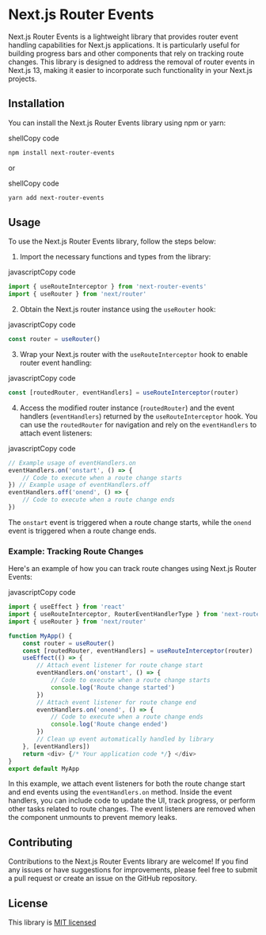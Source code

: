 # Next.js Router Events

Next.js Router Events is a lightweight library that provides router event handling capabilities for Next.js applications. It is particularly useful for building progress bars and other components that rely on tracking route changes. This library is designed to address the removal of router events in Next.js 13, making it easier to incorporate such functionality in your Next.js projects.

## Installation

You can install the Next.js Router Events library using npm or yarn:

shellCopy code

```bash
npm install next-router-events
```

or

shellCopy code

```bash
yarn add next-router-events
```

## Usage

To use the Next.js Router Events library, follow the steps below:

1. Import the necessary functions and types from the library:

javascriptCopy code

```js
import { useRouteInterceptor } from 'next-router-events'
import { useRouter } from 'next/router'
```

2. Obtain the Next.js router instance using the `useRouter` hook:

javascriptCopy code

```js
const router = useRouter()
```

3. Wrap your Next.js router with the `useRouteInterceptor` hook to enable router event handling:

javascriptCopy code

```js
const [routedRouter, eventHandlers] = useRouteInterceptor(router)
```

4. Access the modified router instance (`routedRouter`) and the event handlers (`eventHandlers`) returned by the `useRouteInterceptor` hook. You can use the `routedRouter` for navigation and rely on the `eventHandlers` to attach event listeners:

javascriptCopy code

```js
// Example usage of eventHandlers.on
eventHandlers.on('onstart', () => {
    // Code to execute when a route change starts
}) // Example usage of eventHandlers.off
eventHandlers.off('onend', () => {
    // Code to execute when a route change ends
})
```

The `onstart` event is triggered when a route change starts, while the `onend` event is triggered when a route change ends.

### Example: Tracking Route Changes

Here's an example of how you can track route changes using Next.js Router Events:

javascriptCopy code

```js
import { useEffect } from 'react'
import { useRouteInterceptor, RouterEventHandlerType } from 'next-router-events'
import { useRouter } from 'next/router'

function MyApp() {
    const router = useRouter()
    const [routedRouter, eventHandlers] = useRouteInterceptor(router)
    useEffect(() => {
        // Attach event listener for route change start
        eventHandlers.on('onstart', () => {
            // Code to execute when a route change starts
            console.log('Route change started')
        })
        // Attach event listener for route change end
        eventHandlers.on('onend', () => {
            // Code to execute when a route change ends
            console.log('Route change ended')
        })
        // Clean up event automatically handled by library
    }, [eventHandlers])
    return <div> {/* Your application code */} </div>
}
export default MyApp
```

In this example, we attach event listeners for both the route change start and end events using the `eventHandlers.on` method. Inside the event handlers, you can include code to update the UI, track progress, or perform other tasks related to route changes. The event listeners are removed when the component unmounts to prevent memory leaks.

## Contributing

Contributions to the Next.js Router Events library are welcome! If you find any issues or have suggestions for improvements, please feel free to submit a pull request or create an issue on the GitHub repository.

## License

This library is [MIT licensed](https://github.com/thelonewolf123/next-route-interceptor/blob/main)

